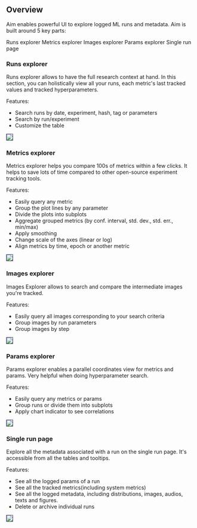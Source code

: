 ## Overview

Aim enables powerful UI to explore logged ML runs and metadata. Aim is built around 5 key parts:

Runs explorer
Metrics explorer
Images explorer
Params explorer
Single run page

### Runs explorer
Runs explorer allows to have the full research context at hand. In this section, you can holistically view all your runs, each metric's last tracked values and tracked hyperparameters.

Features:
- Search runs by date, experiment, hash, tag or parameters
- Search by run/experiment
- Customize the table

<img style="border: 1px solid #1d2253" src="../_static/images/ui/overview/runs.png" />

### Metrics explorer
Metrics explorer helps you compare 100s of metrics within a few clicks.
It helps to save lots of time compared to other open-source experiment tracking tools.

Features:
- Easily query any metric
- Group the plot lines by any parameter
- Divide the plots into subplots
- Aggregate grouped metrics (by conf. interval, std. dev., std. err., min/max)
- Apply smoothing 
- Change scale of the axes (linear or log)
- Align metrics by time, epoch or another metric

<img style="border: 1px solid #1d2253" src="../_static/images/ui/overview/metrics.png" />

### Images explorer
Images Explorer allows to search and compare the intermediate images you're tracked.

Features:
- Easily query all images corresponding to your search criteria
- Group images by run parameters
- Group images by step

<img style="border: 1px solid #1d2253" src="../_static/images/ui/overview/images.png" />

### Params explorer
Params explorer enables a parallel coordinates view for metrics and params. Very helpful when doing hyperparameter search.

Features:
- Easily query any metrics or params
- Group runs or divide them into subplots
- Apply chart indicator to see correlations

<img style="border: 1px solid #1d2253" src="../_static/images/ui/overview/params.png" />

### Single run page
Explore all the metadata associated with a run on the single run page.
It's accessible from all the tables and tooltips.

Features:
- See all the logged params of a run
- See all the tracked metrics(including system metrics)
- See all the logged metadata, including distributions, images, audios, texts and figures. 
- Delete or archive individual runs

<img style="border: 1px solid #1d2253" src="https://docs-blobs.s3.us-east-2.amazonaws.com/images/ui/pages/run-single-page/params_tab.png" />
